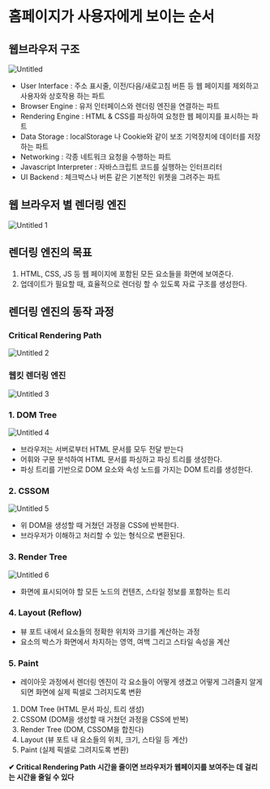 # 홈페이지가 사용자에게 보이는 순서

## 웹브라우저 구조

![Untitled](https://user-images.githubusercontent.com/91203029/217422728-5d138ccb-3c55-43bd-b9aa-9eb8c03e5281.png)

- User Interface : 주소 표시줄, 이전/다음/새로고침 버튼 등 웹 페이지를 제외하고 사용자와 상호작용 하는 파트
- Browser Engine : 유저 인터페이스와 렌더링 엔진을 연결하는 파트
- Rendering Engine : HTML & CSS를 파싱하여 요청한 웹 페이지를 표시하는 파트
- Data Storage : localStorage 나 Cookie와 같이 보조 기억장치에 데이터를 저장하는 파트
- Networking : 각종 네트워크 요청을 수행하는 파트
- Javascript Interpreter : 자바스크립트 코드를 실행하는 인터프리터
- UI Backend : 체크박스나 버튼 같은 기본적인 위젯을 그려주는 파트

## 웹 브라우저 별 렌더링 엔진

![Untitled 1](https://user-images.githubusercontent.com/91203029/217422422-c753a403-5c13-4d65-aaab-639239eb96a0.png)

## 렌더링 엔진의 목표

1. HTML, CSS, JS 등 웹 페이지에 포함된 모든 요소들을 화면에 보여준다.
2. 업데이트가 필요할 때, 효율적으로 렌더링 할 수 있도록 자료 구조를 생성한다.

## 렌더링 엔진의 동작 과정

### Critical Rendering Path

![Untitled 2](https://user-images.githubusercontent.com/91203029/217422846-fb1d1317-0e41-4750-b63f-5aff7436d1e8.png)

### 웹킷 렌더링 엔진

![Untitled 3](https://user-images.githubusercontent.com/91203029/217422949-c79905ab-5255-4f10-9c92-49bd90535179.png)

### 1. DOM Tree

![Untitled 4](https://user-images.githubusercontent.com/91203029/217423016-7d9e9da5-0ebe-4293-a4eb-bfd2c9d4a2b3.png)

- 브라우저는 서버로부터 HTML 문서를 모두 전달 받는다
- 어휘와 구문 분석하여 HTML 문서를 파싱하고 파싱 트리를 생성한다.
- 파싱 트리를 기반으로 DOM 요소와 속성 노드를 가지는 DOM 트리를 생성한다.

### 2. CSSOM

![Untitled 5](https://user-images.githubusercontent.com/91203029/217423085-5ed40cc4-de6f-4954-8535-7c4cdb0c6472.png)

- 위 DOM을 생성할 때 거쳤던 과정을 CSS에 반복한다.
- 브라우저가 이해하고 처리할 수 있는 형식으로 변환된다.

### 3. Render Tree

![Untitled 6](https://user-images.githubusercontent.com/91203029/217423144-0e42e271-ec70-460f-9c56-1926ae2a7452.png)

- 화면에 표시되어야 할 모든 노드의 컨텐츠, 스타일 정보를 포함하는 트리

### 4. Layout (Reflow)

- 뷰 포트 내에서 요소들의 정확한 위치와 크기를 계산하는 과정
- 요소의 박스가 화면에서 차지하는 영역, 여백 그리고 스타일 속성을 계산

### 5. Paint

- 레이아웃 과정에서 렌더링 엔진이 각 요소들이 어떻게 생겼고 어떻게 그려줄지 알게 되면 화면에 실제 픽셀로 그려지도록 변환

1. DOM Tree (HTML 문서 파싱, 트리 생성)
2. CSSOM (DOM을 생성할 때 거쳤던 과정을 CSS에 반복)
3. Render Tree (DOM, CSSOM을 합친다)
4. Layout (뷰 포트 내 요소들의 위치, 크기, 스타일 등 계산)
5. Paint (실제 픽셀로 그려지도록 변환)

**✔ Critical Rendering Path 시간을 줄이면 브라우저가 웹페이지를 보여주는 데 걸리는 시간을 줄일 수 있다**
